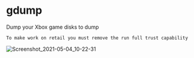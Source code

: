 # gdump
Dump your Xbox game disks to dump

`To make work on retail you must remove the run full trust capability`

![Screenshot_2021-05-04_10-22-31](https://user-images.githubusercontent.com/26260613/117043936-bd75fc80-ad05-11eb-8bde-b55698f5f850.png)
